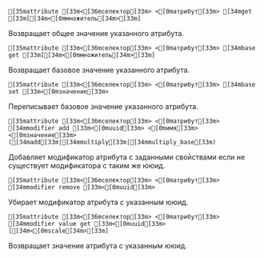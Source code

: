 ```ansi
[35mattribute [33m<[36mселектор[33m> <[0mатрибут[33m> [34mget [33m[[34m<[0mмножитель[34m>[33m]
```
Возвращает общее значение указанного атрибута.
```ansi
[35mattribute [33m<[36mселектор[33m> <[0mатрибут[33m> [34mbase get [33m[[34m<[0mмножитель[34m>[33m]
```
Возвращает базовое значение указанного атрибута.
```ansi
[35mattribute [33m<[36mселектор[33m> <[0mатрибут[33m> [34mbase set [33m<[0mзначение[33m>
```
Переписывает базовое значение указанного атрибута.
```ansi
[35mattribute [33m<[36mселектор[33m> <[0mатрибут[33m> [34mmodifier add [33m<[0muuid[33m> <[0mимя[33m> <[0mзначение[33m> ([34madd[33m|[34mmultiply[33m|[34mmultiply_base[33m)
```
Добавляет модификатор атрибута с заданными свойствами если не существует модификатора с таким же ююид.
```ansi
[35mattribute [33m<[36mселектор[33m> <[0mатрибут[33m> [34mmodifier remove [33m<[0muuid[33m>
```
Убирает модификатор атрибута с указанным ююид.
```ansi
[35mattribute [33m<[36mселектор[33m> <[0mатрибут[33m> [34mmodifier value get [33m<[0muuid[33m> [[34m<[0mscale[34m>[33m]
```
Возвращает значение атрибута с указанным ююид.